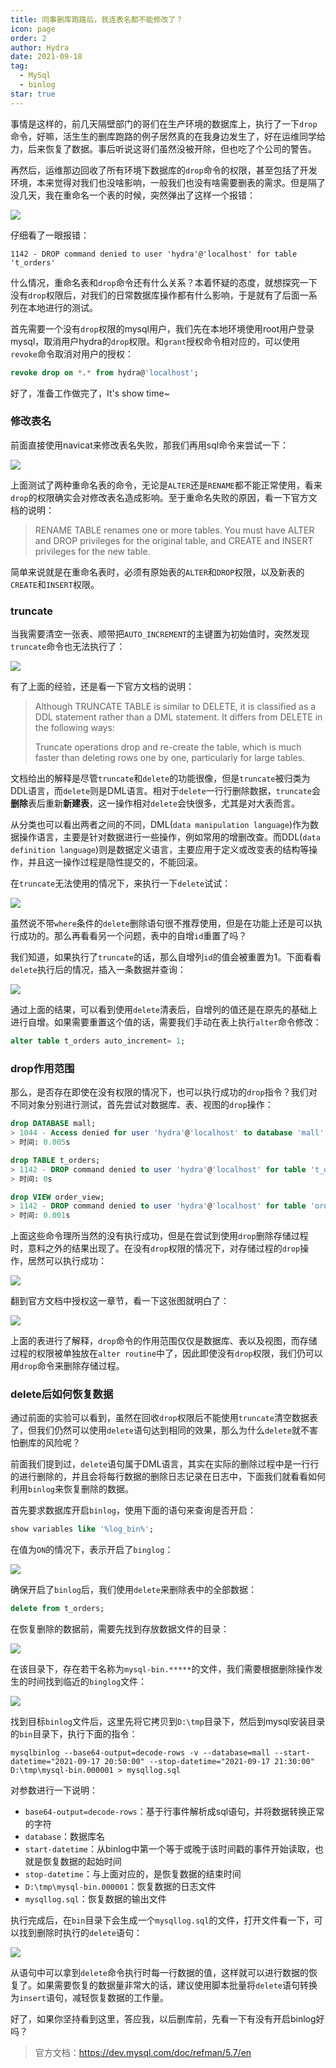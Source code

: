 ```yaml
---
title: 同事删库跑路后，我连表名都不能修改了？
icon: page
order: 2
author: Hydra
date: 2021-09-18
tag:
  - MySql
  - binlog
star: true
---
```




<!-- more -->

事情是这样的，前几天隔壁部门的哥们在生产环境的数据库上，执行了一下`drop`命令，好嘛，活生生的删库跑路的例子居然真的在我身边发生了，好在运维同学给力，后来恢复了数据。事后听说这哥们虽然没被开除，但也吃了个公司的警告。

再然后，运维那边回收了所有环境下数据库的`drop`命令的权限，甚至包括了开发环境，本来觉得对我们也没啥影响，一般我们也没有啥需要删表的需求。但是隔了没几天，我在重命名一个表的时候，突然弹出了这样一个报错：

![](https://p3-juejin.byteimg.com/tos-cn-i-k3u1fbpfcp/29dfd8d7b5a1443d93e2c83cc6fe55e6~tplv-k3u1fbpfcp-zoom-1.image)

仔细看了一眼报错：

```shell
1142 - DROP command denied to user 'hydra'@'localhost' for table 't_orders'
```

什么情况，重命名表和`drop`命令还有什么关系？本着怀疑的态度，就想探究一下没有`drop`权限后，对我们的日常数据库操作都有什么影响，于是就有了后面一系列在本地进行的测试。

首先需要一个没有`drop`权限的mysql用户，我们先在本地环境使用root用户登录mysql，取消用户hydra的`drop`权限。和`grant`授权命令相对应的，可以使用`revoke`命令取消对用户的授权：

```sql
revoke drop on *.* from hydra@'localhost';
```

好了，准备工作做完了，It's show time~

### 修改表名

前面直接使用navicat来修改表名失败，那我们再用sql命令来尝试一下：

![](https://p3-juejin.byteimg.com/tos-cn-i-k3u1fbpfcp/13dd8f2ea2df4b878dea83e2abda0d9f~tplv-k3u1fbpfcp-zoom-1.image)

上面测试了两种重命名表的命令，无论是`ALTER`还是`RENAME`都不能正常使用，看来`drop`的权限确实会对修改表名造成影响。至于重命名失败的原因，看一下官方文档的说明：

> RENAME TABLE renames one or more tables. You must have ALTER and DROP privileges for the original table, and CREATE and INSERT privileges for the new table.

简单来说就是在重命名表时，必须有原始表的`ALTER`和`DROP`权限，以及新表的`CREATE`和`INSERT`权限。

### truncate

当我需要清空一张表、顺带把`AUTO_INCREMENT`的主键置为初始值时，突然发现`truncate`命令也无法执行了：

![](https://p3-juejin.byteimg.com/tos-cn-i-k3u1fbpfcp/e4f58f1bda8c4a1d88e5146ad66ca8f1~tplv-k3u1fbpfcp-zoom-1.image)

有了上面的经验，还是看一下官方文档的说明：

> Although TRUNCATE TABLE is similar to DELETE, it is classified as a DDL statement rather than a DML statement. It differs from DELETE in the following ways:
>
> Truncate operations drop and re-create the table, which is much faster than deleting rows one by one, particularly for large tables.

文档给出的解释是尽管`truncate`和`delete`的功能很像，但是`truncate`被归类为DDL语言，而`delete`则是DML语言。相对于`delete`一行行删除数据，`truncate`会**删除**表后重新**新建表**，这一操作相对`delete`会快很多，尤其是对大表而言。

从分类也可以看出两者之间的不同，DML(`data manipulation language`)作为数据操作语言，主要是针对数据进行一些操作，例如常用的增删改查。而DDL(`data definition language`)则是数据定义语言，主要应用于定义或改变表的结构等操作，并且这一操作过程是隐性提交的，不能回滚。

在`truncate`无法使用的情况下，来执行一下`delete`试试：

![](https://p3-juejin.byteimg.com/tos-cn-i-k3u1fbpfcp/06980e38bb5d425c96f5d6e2a6ab2efd~tplv-k3u1fbpfcp-zoom-1.image)

虽然说不带`where`条件的`delete`删除语句很不推荐使用，但是在功能上还是可以执行成功的。那么再看看另一个问题，表中的自增`id`重置了吗？

我们知道，如果执行了`truncate`的话，那么自增列`id`的值会被重置为1。下面看看`delete`执行后的情况，插入一条数据并查询：

![](https://p3-juejin.byteimg.com/tos-cn-i-k3u1fbpfcp/c9ebbd0999484472b387c87d64c0d93c~tplv-k3u1fbpfcp-zoom-1.image)

通过上面的结果，可以看到使用`delete`清表后，自增列的值还是在原先的基础上进行自增。如果需要重置这个值的话，需要我们手动在表上执行`alter`命令修改：

```sql
alter table t_orders auto_increment= 1;
```

### drop作用范围

那么，是否存在即使在没有权限的情况下，也可以执行成功的`drop`指令？我们对不同对象分别进行测试，首先尝试对数据库、表、视图的`drop`操作：

```sql
drop DATABASE mall;
> 1044 - Access denied for user 'hydra'@'localhost' to database 'mall'
> 时间: 0.005s

drop TABLE t_orders;
> 1142 - DROP command denied to user 'hydra'@'localhost' for table 't_orders'
> 时间: 0s

drop VIEW order_view;
> 1142 - DROP command denied to user 'hydra'@'localhost' for table 'order_view'
> 时间: 0.001s
```

上面这些命令理所当然的没有执行成功，但是在尝试到使用`drop`删除存储过程时，意料之外的结果出现了。在没有`drop`权限的情况下，对存储过程的`drop`操作，居然可以执行成功：

![](https://p3-juejin.byteimg.com/tos-cn-i-k3u1fbpfcp/1d479cbec3bc49f583f4d2e7b0460470~tplv-k3u1fbpfcp-zoom-1.image)

翻到官方文档中授权这一章节，看一下这张图就明白了：

![](https://p3-juejin.byteimg.com/tos-cn-i-k3u1fbpfcp/957c4bfab04649dab3ba7b62190f619d~tplv-k3u1fbpfcp-zoom-1.image)

上面的表进行了解释，`drop`命令的作用范围仅仅是数据库、表以及视图，而存储过程的权限被单独放在`alter routine`中了，因此即使没有`drop`权限，我们仍可以用`drop`命令来删除存储过程。

### delete后如何恢复数据

通过前面的实验可以看到，虽然在回收`drop`权限后不能使用`truncate`清空数据表了，但我们仍然可以使用`delete`语句达到相同的效果，那么为什么`delete`就不害怕删库的风险呢？

前面我们提到过，`delete`语句属于DML语言，其实在实际的删除过程中是一行行的进行删除的，并且会将每行数据的删除日志记录在日志中，下面我们就看看如何利用`binlog`来恢复删除的数据。

首先要求数据库开启`binlog`，使用下面的语句来查询是否开启：

```sql
show variables like '%log_bin%';
```

在值为`ON`的情况下，表示开启了`binglog`：

![](https://p3-juejin.byteimg.com/tos-cn-i-k3u1fbpfcp/d29fecc67aa046cdb63065ffb05386cf~tplv-k3u1fbpfcp-zoom-1.image)

确保开启了`binlog`后，我们使用`delete`来删除表中的全部数据：

```sql
delete from t_orders;
```

在恢复删除的数据前，需要先找到存放数据文件的目录：

![](https://p3-juejin.byteimg.com/tos-cn-i-k3u1fbpfcp/652166f391d14fd284b1e8b01db50695~tplv-k3u1fbpfcp-zoom-1.image)

在该目录下，存在若干名称为`mysql-bin.*****`的文件，我们需要根据删除操作发生的时间找到临近的`binglog`文件：

![](https://p3-juejin.byteimg.com/tos-cn-i-k3u1fbpfcp/8c26a22274b645298426934b7ef8255b~tplv-k3u1fbpfcp-zoom-1.image)

找到目标`binlog`文件后，这里先将它拷贝到`D:\tmp`目录下，然后到mysql安装目录的`bin`目录下，执行下面的指令：

```shell
mysqlbinlog --base64-output=decode-rows -v --database=mall --start-datetime="2021-09-17 20:50:00" --stop-datetime="2021-09-17 21:30:00" D:\tmp\mysql-bin.000001 > mysqllog.sql
```

对参数进行一下说明：

- `base64-output=decode-rows`：基于行事件解析成sql语句，并将数据转换正常的字符
- `database`：数据库名
- `start-datetime`：从binlog中第一个等于或晚于该时间戳的事件开始读取，也就是恢复数据的起始时间
- `stop-datetime`：与上面对应的，是恢复数据的结束时间
- `D:\tmp\mysql-bin.000001`：恢复数据的日志文件
- `mysqllog.sql`：恢复数据的输出文件

执行完成后，在`bin`目录下会生成一个`mysqllog.sql`的文件，打开文件看一下，可以找到删除时执行的`delete`语句：

![](https://p3-juejin.byteimg.com/tos-cn-i-k3u1fbpfcp/3b2fd7e49b8548348368f981a730c5ac~tplv-k3u1fbpfcp-zoom-1.image)

从语句中可以拿到`delete`命令执行时每一行数据的值，这样就可以进行数据的恢复了。如果需要恢复的数据量非常大的话，建议使用脚本批量将`delete`语句转换为`insert`语句，减轻恢复数据的工作量。

好了，如果你坚持看到这里，答应我，以后删库前，先看一下有没有开启binlog好吗？

> 官方文档：https://dev.mysql.com/doc/refman/5.7/en